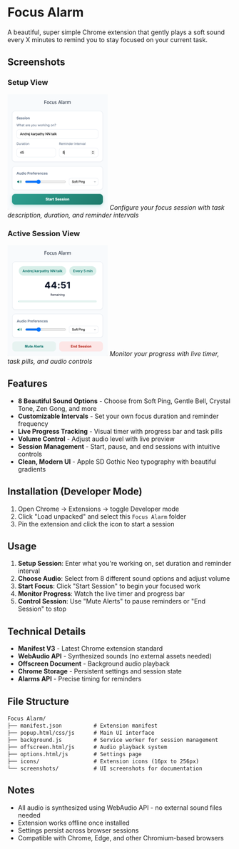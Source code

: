 # Focus Alarm 

A beautiful, super simple Chrome extension that gently plays a soft sound every X minutes to remind you to stay focused on your current task.

## Screenshots

### Setup View
![Focus Alarm Setup](screenshots/setup-view.png)
*Configure your focus session with task description, duration, and reminder intervals*

### Active Session View
![Focus Alarm Active Session](screenshots/active-session.png)
*Monitor your progress with live timer, task pills, and audio controls*

## Features

- **8 Beautiful Sound Options** - Choose from Soft Ping, Gentle Bell, Crystal Tone, Zen Gong, and more
- **Customizable Intervals** - Set your own focus duration and reminder frequency
- **Live Progress Tracking** - Visual timer with progress bar and task pills
- **Volume Control** - Adjust audio level with live preview
- **Session Management** - Start, pause, and end sessions with intuitive controls
- **Clean, Modern UI** - Apple SD Gothic Neo typography with beautiful gradients

## Installation (Developer Mode)

1. Open Chrome → Extensions → toggle Developer mode
2. Click "Load unpacked" and select this `Focus Alarm` folder
3. Pin the extension and click the icon to start a session

## Usage

1. **Setup Session**: Enter what you're working on, set duration and reminder interval
2. **Choose Audio**: Select from 8 different sound options and adjust volume
3. **Start Focus**: Click "Start Session" to begin your focused work
4. **Monitor Progress**: Watch the live timer and progress bar
5. **Control Session**: Use "Mute Alerts" to pause reminders or "End Session" to stop

## Technical Details

- **Manifest V3** - Latest Chrome extension standard
- **WebAudio API** - Synthesized sounds (no external assets needed)
- **Offscreen Document** - Background audio playback
- **Chrome Storage** - Persistent settings and session state
- **Alarms API** - Precise timing for reminders

## File Structure

```
Focus Alarm/
├── manifest.json          # Extension manifest
├── popup.html/css/js      # Main UI interface
├── background.js          # Service worker for session management
├── offscreen.html/js      # Audio playback system
├── options.html/js        # Settings page
├── icons/                 # Extension icons (16px to 256px)
└── screenshots/           # UI screenshots for documentation
```

## Notes

- All audio is synthesized using WebAudio API - no external sound files needed
- Extension works offline once installed
- Settings persist across browser sessions
- Compatible with Chrome, Edge, and other Chromium-based browsers


